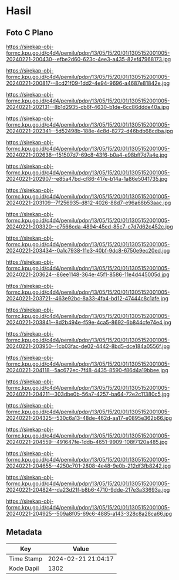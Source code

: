 # Hasil

## Foto C Plano

https://sirekap-obj-formc.kpu.go.id/c4d4/pemilu/pdpr/13/05/15/20/01/1305152001005-20240221-200430--efbe2d60-623c-4ee3-a435-82ef47968173.jpg

https://sirekap-obj-formc.kpu.go.id/c4d4/pemilu/pdpr/13/05/15/20/01/1305152001005-20240221-200817--8cd21f09-1dd2-4e94-9696-a4687e81842e.jpg

https://sirekap-obj-formc.kpu.go.id/c4d4/pemilu/pdpr/13/05/15/20/01/1305152001005-20240221-202131--8b1d2935-cb6f-4630-b1de-6cc86ddde40a.jpg

https://sirekap-obj-formc.kpu.go.id/c4d4/pemilu/pdpr/13/05/15/20/01/1305152001005-20240221-202341--5d52498b-188e-4c8d-8272-d46bdb68cdba.jpg

https://sirekap-obj-formc.kpu.go.id/c4d4/pemilu/pdpr/13/05/15/20/01/1305152001005-20240221-202638--151507d7-69c8-43f6-b0a4-e98bff7d7a4e.jpg

https://sirekap-obj-formc.kpu.go.id/c4d4/pemilu/pdpr/13/05/15/20/01/1305152001005-20240221-202907--e85a47bd-cf86-417e-b14a-1a86e5041735.jpg

https://sirekap-obj-formc.kpu.go.id/c4d4/pemilu/pdpr/13/05/15/20/01/1305152001005-20240221-203109--7f256935-d812-4026-88d7-e96a68b53aac.jpg

https://sirekap-obj-formc.kpu.go.id/c4d4/pemilu/pdpr/13/05/15/20/01/1305152001005-20240221-203320--c7566cda-4894-45ed-85c7-c7d7d62c452c.jpg

https://sirekap-obj-formc.kpu.go.id/c4d4/pemilu/pdpr/13/05/15/20/01/1305152001005-20240221-203434--0a1c7938-11e3-40bf-9dc8-6750e9ec20ed.jpg

https://sirekap-obj-formc.kpu.go.id/c4d4/pemilu/pdpr/13/05/15/20/01/1305152001005-20240221-203624--86ee1148-364e-45f1-8586-11e4d445005d.jpg

https://sirekap-obj-formc.kpu.go.id/c4d4/pemilu/pdpr/13/05/15/20/01/1305152001005-20240221-203721--463e92bc-8a33-4fa4-bd12-47444c8c1afe.jpg

https://sirekap-obj-formc.kpu.go.id/c4d4/pemilu/pdpr/13/05/15/20/01/1305152001005-20240221-203841--8d2b494e-f59e-4ca5-8692-6b844cfe74e4.jpg

https://sirekap-obj-formc.kpu.go.id/c4d4/pemilu/pdpr/13/05/15/20/01/1305152001005-20240221-203950--1cb03fac-de02-4442-8bd5-dce184a0556f.jpg

https://sirekap-obj-formc.kpu.go.id/c4d4/pemilu/pdpr/13/05/15/20/01/1305152001005-20240221-204118--5ac672ec-7f48-4435-8590-f86d4a19bbee.jpg

https://sirekap-obj-formc.kpu.go.id/c4d4/pemilu/pdpr/13/05/15/20/01/1305152001005-20240221-204211--303dbe0b-56a7-4257-ba64-72e2c11380c5.jpg

https://sirekap-obj-formc.kpu.go.id/c4d4/pemilu/pdpr/13/05/15/20/01/1305152001005-20240221-204325--530c6a13-48de-462d-aa17-e0895e362b66.jpg

https://sirekap-obj-formc.kpu.go.id/c4d4/pemilu/pdpr/13/05/15/20/01/1305152001005-20240221-204559--491647fe-1ddb-4651-9909-108f7120a485.jpg

https://sirekap-obj-formc.kpu.go.id/c4d4/pemilu/pdpr/13/05/15/20/01/1305152001005-20240221-204655--4250c701-2808-4e48-9e0b-212df3fb8242.jpg

https://sirekap-obj-formc.kpu.go.id/c4d4/pemilu/pdpr/13/05/15/20/01/1305152001005-20240221-204824--da23d21f-b8b6-4710-9dde-217e3a33693a.jpg

https://sirekap-obj-formc.kpu.go.id/c4d4/pemilu/pdpr/13/05/15/20/01/1305152001005-20240221-204925--509a8f05-69c6-4885-a143-328c8a28ca66.jpg


## Metadata

| Key        | Value               |
| ---------- | ------------------- |
| Time Stamp | 2024-02-21 21:04:17 |
| Kode Dapil | 1302                |



